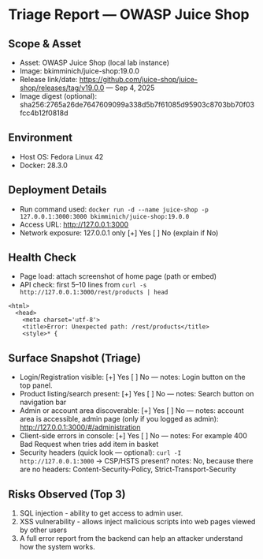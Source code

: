 # Triage Report — OWASP Juice Shop

## Scope & Asset
- Asset: OWASP Juice Shop (local lab instance)
- Image: bkimminich/juice-shop:19.0.0
- Release link/date: https://github.com/juice-shop/juice-shop/releases/tag/v19.0.0 — Sep 4, 2025
- Image digest (optional): sha256:2765a26de7647609099a338d5b7f61085d95903c8703bb70f03fcc4b12f0818d

## Environment
- Host OS: Fedora Linux 42
- Docker: 28.3.0

## Deployment Details
- Run command used: `docker run -d --name juice-shop -p 127.0.0.1:3000:3000 bkimminich/juice-shop:19.0.0`
- Access URL: http://127.0.0.1:3000
- Network exposure: 127.0.0.1 only [+] Yes  [ ] No  (explain if No)

## Health Check
- Page load: attach screenshot of home page (path or embed)
- API check: first 5–10 lines from `curl -s http://127.0.0.1:3000/rest/products | head`

```
<html>
  <head>
    <meta charset='utf-8'> 
    <title>Error: Unexpected path: /rest/products</title>
    <style>* {
```


## Surface Snapshot (Triage)
- Login/Registration visible: [+] Yes  [ ] No — notes: Login button on the top panel.
- Product listing/search present: [+] Yes  [ ] No — notes: Search button on navigation bar
- Admin or account area discoverable: [+] Yes  [ ] No — notes: account area is accessible, admin page (only if you logged as admin): http://127.0.0.1:3000/#/administration
- Client-side errors in console: [+] Yes  [ ] No — notes: For example 400 Bad Request when tries add item in basket
- Security headers (quick look — optional): `curl -I http://127.0.0.1:3000` → CSP/HSTS present? notes: No, because there are no headers: Content-Security-Policy, Strict-Transport-Security

## Risks Observed (Top 3)
1) SQL injection - ability to get access to admin user.
2) XSS vulnerability - allows inject malicious scripts into web pages viewed by other users
3) A full error report from the backend can help an attacker understand how the system works.
